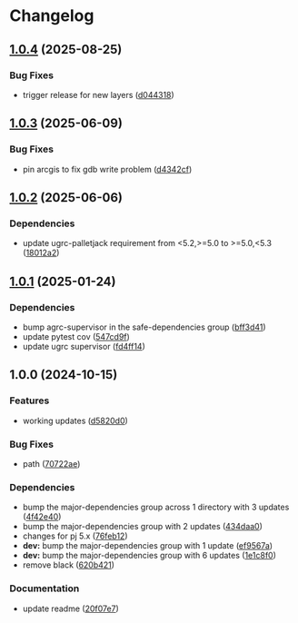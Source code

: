 # Changelog

## [1.0.4](https://github.com/agrc/nfhl-skid/compare/v1.0.3...v1.0.4) (2025-08-25)


### Bug Fixes

* trigger release for new layers ([d044318](https://github.com/agrc/nfhl-skid/commit/d044318ceafba375294f129f531c0d4d50ad012b))

## [1.0.3](https://github.com/agrc/nfhl-skid/compare/v1.0.2...v1.0.3) (2025-06-09)


### Bug Fixes

* pin arcgis to fix gdb write problem ([d4342cf](https://github.com/agrc/nfhl-skid/commit/d4342cf6b96cea4f0fcf4b15e2d5c93c039e2188))

## [1.0.2](https://github.com/agrc/nfhl-skid/compare/v1.0.1...v1.0.2) (2025-06-06)


### Dependencies

* update ugrc-palletjack requirement from &lt;5.2,&gt;=5.0 to &gt;=5.0,&lt;5.3 ([18012a2](https://github.com/agrc/nfhl-skid/commit/18012a21bd0541826ae66c3ef411d7b3c4b688f3))

## [1.0.1](https://github.com/agrc/nfhl-skid/compare/v1.0.0...v1.0.1) (2025-01-24)


### Dependencies

* bump agrc-supervisor in the safe-dependencies group ([bff3d41](https://github.com/agrc/nfhl-skid/commit/bff3d41fd4f1c593f15bc9a004a2ecfa0743b621))
* update pytest cov ([547cd9f](https://github.com/agrc/nfhl-skid/commit/547cd9fe132ae51a9c347ba1d94ed99a3c975591))
* update ugrc supervisor ([fd4ff14](https://github.com/agrc/nfhl-skid/commit/fd4ff149534fa14cbd597b18959d762be495e35e))

## 1.0.0 (2024-10-15)


### Features

* working updates ([d5820d0](https://github.com/agrc/nfhl-skid/commit/d5820d0f03d7db60dac56ab116666df31e385478))


### Bug Fixes

* path ([70722ae](https://github.com/agrc/nfhl-skid/commit/70722ae32dfd8fe13e4401b4b1b34b9109ae615e))


### Dependencies

* bump the major-dependencies group across 1 directory with 3 updates ([4f42e40](https://github.com/agrc/nfhl-skid/commit/4f42e40e7dd8defc805115927cbe324d6c7a315a))
* bump the major-dependencies group with 2 updates ([434daa0](https://github.com/agrc/nfhl-skid/commit/434daa09872943599ec40266784342fa47244566))
* changes for pj 5.x ([76feb12](https://github.com/agrc/nfhl-skid/commit/76feb12039758fc16346e70da55ae9ecda96d5c0))
* **dev:** bump the major-dependencies group with 1 update ([ef9567a](https://github.com/agrc/nfhl-skid/commit/ef9567a0b8225619389cfbf27223322e59ceea39))
* **dev:** bump the major-dependencies group with 6 updates ([1e1c8f0](https://github.com/agrc/nfhl-skid/commit/1e1c8f0e084d0168ae614c85d8ad84cc142d0f72))
* remove black ([620b421](https://github.com/agrc/nfhl-skid/commit/620b42193c3b6b82526b0922b82a2468720e9f80))


### Documentation

* update readme ([20f07e7](https://github.com/agrc/nfhl-skid/commit/20f07e7cb8ce906e64034976affae2aa2c92f9bf))

